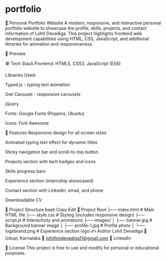 # portfolio
💼 Personal Portfolio Website
A modern, responsive, and interactive personal portfolio website to showcase the profile, skills, projects, and contact information of Lohit Devadiga. This project highlights frontend web development capabilities using HTML, CSS, JavaScript, and additional libraries for animation and responsiveness.

📸 Preview



🛠️ Tech Stack
Frontend: HTML5, CSS3, JavaScript (ES6)

Libraries Used:

Typed.js - typing text animation

Owl Carousel - responsive carousels

jQuery

Fonts: Google Fonts (Poppins, Ubuntu)

Icons: Font Awesome

🚀 Features
Responsive design for all screen sizes

Animated typing text effect for dynamic titles

Sticky navigation bar and scroll-to-top button

Projects section with tech badges and icons

Skills progress bars

Experience section (internship showcased)

Contact section with LinkedIn, email, and phone

Downloadable CV

📁 Project Structure
bash
Copy
Edit
📁 Project Root
├── index.html          # Main HTML file
├── style.css           # Styling (includes responsive design)
├── script.js           # Interactivity and animations
├── images/
│   ├── banner.jpg      # Background banner image
│   ├── profile-1.jpg   # Profile photo
│   └── logobrand.png   # Experience section logo
✍️ Author
Lohit Devadiga
📍 Udupi, Karnataka
📧 lohithmdevadiga11@gmail.com
🔗 LinkedIn

📄 License
This project is free to use and modify for personal or educational purposes.
